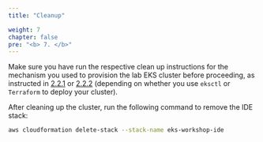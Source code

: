 ```yaml
---
title: "Cleanup"

weight: 7
chapter: false
pre: "<b> 7. </b>"
---
```


Make sure you have run the respective clean up instructions for the mechanism you used to provision the lab EKS cluster before proceeding, as instructed in [2.2.1](../2-Prerequiste/2.2-cluster-creation/2.2-eksctl/2.2.1-eksctl/) or [2.2.2](../2-Prerequiste/2.2-cluster-creation/2.2.2-terraform/) (depending on whether you use `eksctl` or `Terraform` to deploy your cluster).

After cleaning up the cluster, run the following command to remove the IDE stack:
```bash
aws cloudformation delete-stack --stack-name eks-workshop-ide
```